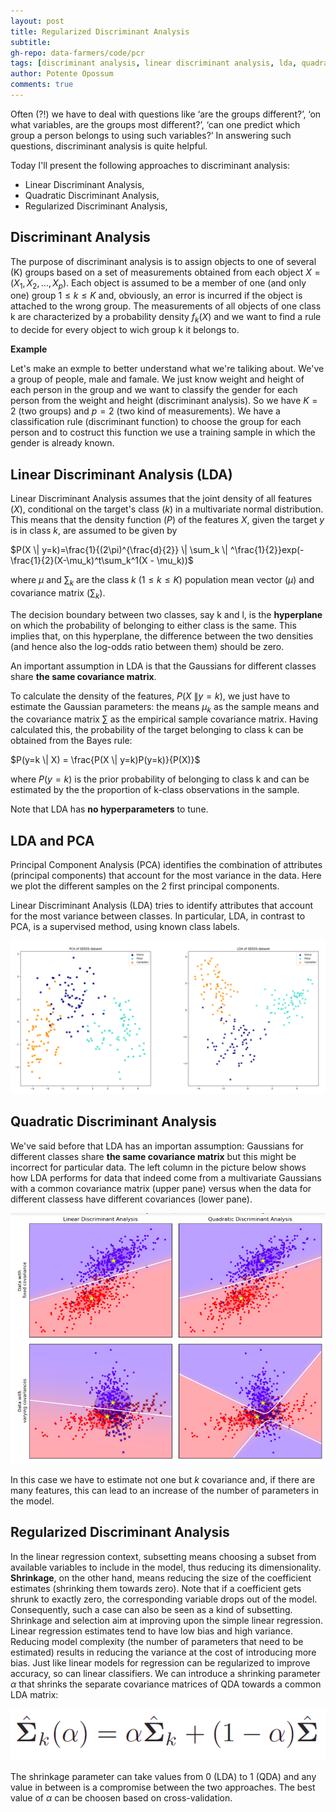 ```yaml
---
layout: post
title: Regularized Discriminant Analysis
subtitle: 
gh-repo: data-farmers/code/pcr
tags: [discriminant analysis, linear discriminant analysis, lda, quadratic discriminant analysis, qda, regularized discriminant analysis, rda]
author: Potente Opossum
comments: true
---
```


Often (?!) we have to deal with questions like ‘are the groups different?’, ‘on what variables, are the groups most different?’, ‘can one predict which group a person belongs to using such variables?’ In answering such questions, discriminant analysis is quite helpful.

Today I'll present the following approaches to discriminant analysis:
-	Linear Discriminant Analysis,
-	Quadratic Discriminant Analysis,
-	Regularized Discriminant Analysis,




## Discriminant Analysis

The purpose of discriminant analysis is to assign objects to one
of several (K) groups based on a set of measurements obtained from each object $X = (X_1, X_2, ..., X_p)$.
Each object is assumed to be a member of one (and only one) group $1 ≤ k ≤ K$ and, obviously, an error is incurred if the object is attached to the wrong group. The measurements of all objects of one class k are
characterized by a probability density $f_k(X)$ and we want to find a rule to decide for every object to wich group k it belongs to.

**Example**

Let's make an exmple to better understand what we're taliking about.
We've a group of people, male and famale. We just know weight and height of each person in the group and we want to classify the gender for each person from the weight and height (discriminant analysis).
So we have $K = 2$ (two groups) and $p = 2$ (two kind of measurements). 
We have a classification rule (discriminant function) to choose the group for each person and to costruct this function we use a training sample in which the gender is already known.

## Linear Discriminant Analysis (LDA)

Linear Discriminant Analysis assumes that the joint density of all features ($X$), conditional on the target's class ($k$) in a multivariate normal distribution. This means that the density function ($P$) of the features $X$, given the target $y$ is in class $k$, are assumed to be given by

$P(X \|  y=k)=\frac{1}{(2\pi)^{\frac{d}{2}} \|  \sum_k \|  ^\frac{1}{2}}exp(-\frac{1}{2}(X-\mu_k)^t\sum_k^1(X - \mu_k))$

where $\mu$ and $\sum_k$ are the class $k$ $(1 \le k \le K)$ population mean vector ($\mu$) and covariance matrix ($\sum_k$).

The decision boundary between two classes, say k and l, is the **hyperplane** on which the probability of belonging to either class is the same. This implies that, on this hyperplane, the difference between the two densities (and hence also the log-odds ratio between them) should be zero.

An important assumption in LDA is that the Gaussians for different classes share **the same covariance matrix**.

To calculate the density of the features, $P(X\  \|  y=k)$, we just have to estimate the Gaussian parameters: the means $\mu_k$ as the sample means and the covariance matrix $\sum$ as the empirical sample covariance matrix. Having calculated this, the probability of the target belonging to class k can be obtained from the Bayes rule:

$P(y=k  \|  X) = \frac{P(X  \|  y=k)P(y=k)}{P(X)}$

where $P(y=k)$ is the prior probability of belonging to class k and can be estimated by the the proportion of k-class observations in the sample.

Note that LDA has **no hyperparameters** to tune.

## LDA and PCA

Principal Component Analysis (PCA) identifies the combination of attributes (principal components) that account for the most variance in the data. Here we plot the different samples on the 2 first principal components.

Linear Discriminant Analysis (LDA) tries to identify attributes that account for the most variance between classes. In particular, LDA, in contrast to PCA, is a supervised method, using known class labels.

![pca](../img/RDA/pca_lda.png "PCA and LDA")

## Quadratic Discriminant Analysis

We've said before that LDA has an importan assumption: Gaussians for different classes share **the same covariance matrix** but this might be incorrect for particular data.
The left column in the picture below shows how LDA performs for data that indeed come from a multivariate Gaussians with a common covariance matrix (upper pane) versus when the data for different classess have different covariances (lower pane).

![cov](../img/RDA/lda_cov.png "PCA and LDA")

In this case we have to estimate not one but $k$ covariance and, if there are many features, this can lead to an increase of the number of parameters in the model.

## Regularized Discriminant Analysis

In the linear regression context, subsetting means choosing a subset from available variables to include in the model, thus reducing its dimensionality. **Shrinkage**, on the other hand, means reducing the size of the coefficient estimates (shrinking them towards zero).
Note that if a coefficient gets shrunk to exactly zero, the corresponding variable drops out of the model. Consequently, such a case can also be seen as a kind of subsetting.
Shrinkage and selection aim at improving upon the simple linear regression. Linear regression estimates tend to have low bias and high variance. Reducing model complexity (the number of parameters that need to be estimated) results in reducing the variance at the cost of introducing more bias.
Just like linear models for regression can be regularized to improve accuracy, so can linear classifiers. We can introduce a shrinking parameter $\alpha$ that shrinks the separate covariance matrices of QDA towards a common LDA matrix:

![shrinking](../img/RDA/shrinking.png "shrinking parameter alpha")

The shrinkage parameter can take values from 0 (LDA) to 1 (QDA) and any value in between is a compromise between the two approaches. The best value of $\alpha$ can be choosen based on cross-validation.




